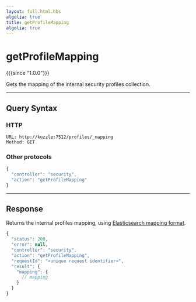```yaml
---
layout: full.html.hbs
algolia: true
title: getProfileMapping
algolia: true
---
```


# getProfileMapping

{{{since "1.0.0"}}}

Gets the mapping of the internal security profiles collection.

---

## Query Syntax

### HTTP

```http
URL: http://kuzzle:7512/profiles/_mapping
Method: GET
```

### Other protocols

```js
{
  "controller": "security",
  "action": "getProfileMapping"
}
```

---

## Response

Returns the internal profiles mapping, using [Elasticsearch mapping format](https://www.elastic.co/guide/en/elasticsearch/reference/5.6/mapping.html).

```javascript
{
  "status": 200,                     
  "error": null,                     
  "controller": "security",
  "action": "getProfileMapping",
  "requestId": "<unique request identifier>",
  "result": {
    "mapping": {
      // mapping
    }
  }
}
```
